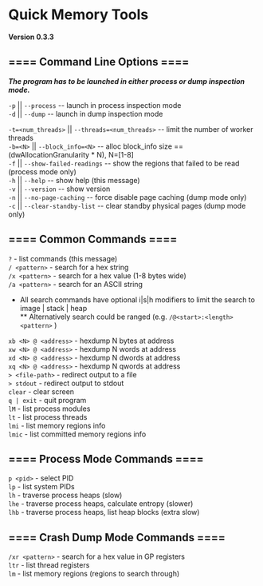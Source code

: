 # Quick Memory Tools  
**Version 0.3.3**  

## ==== Command Line Options ====  

***The program has to be launched in either process or dump inspection mode.***  

`-p` || `--process`	-- launch in process inspection mode  
`-d` || `--dump`	-- launch in dump inspection mode  

`-t=<num_threads>` || `--threads=<num_threads>`	-- limit the number of worker threads  
`-b=<N>` || `--block_info=<N>`	-- alloc block_info size == (dwAllocationGranularity * N), N=[1-8]  
`-f` || `--show-failed-readings`	-- show the regions that failed to be read (process mode only)  
`-h` || `--help`	-- show help (this message)  
`-v` || `--version`	-- show version<br/>
`-n` || `--no-page-caching`	-- force disable page caching (dump mode only)<br/>
`-c` || `--clear-standby-list`	-- clear standby physical pages (dump mode only)<br/>

## ==== Common Commands ====  

`?`	- list commands (this message)  
`/ <pattern>`	- search for a hex string  
`/x <pattern>`	- search for a hex value (1-8 bytes wide)  
`/a <pattern>`	- search for an ASCII string  
  *  All search commands have optional i|s|h modifiers to limit the search to image | stack | heap<br/>
  ** Alternatively search could be ranged (e.g. `/@<start>:<length> <pattern>` )

`xb <N> @ <address>`	- hexdump N bytes at address  
`xw <N> @ <address>`	- hexdump N words at address  
`xd <N> @ <address>`	- hexdump N dwords at address  
`xq <N> @ <address>`	- hexdump N qwords at address<br/>
`> <file-path>`         - redirect output to a file<br/>
`> stdout`              - redirect output to stdout  
`clear`	- clear screen  
`q | exit`	- quit program  
`lM`	- list process modules  
`lt`	- list process threads  
`lmi`	- list memory regions info  
`lmic`	- list committed memory regions info  

## ==== Process Mode Commands ====  

`p <pid>`	- select PID  
`lp`	- list system PIDs  
`lh`	- traverse process heaps (slow)  
`lhe`	- traverse process heaps, calculate entropy (slower)  
`lhb`	- traverse process heaps, list heap blocks (extra slow)  

## ==== Crash Dump Mode Commands ====  

`/xr <pattern>`	- search for a hex value in GP registers  
`ltr`	- list thread registers  
`lm`	- list memory regions (regions to search through)  
